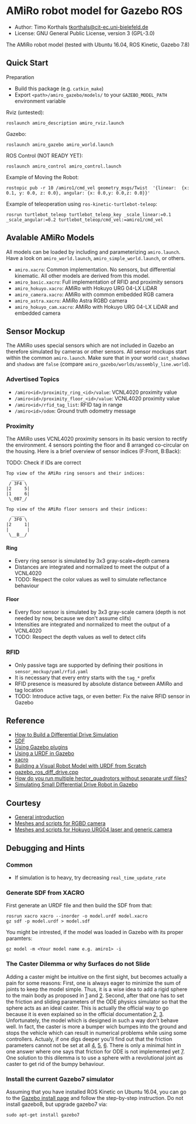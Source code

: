 # AMiRo robot model for Gazebo ROS

* Author: Timo Korthals <tkorthals@cit-ec.uni-bielefeld.de>
* License: GNU General Public License, version 3 (GPL-3.0)

The AMiRo robot model (tested with Ubuntu 16.04, ROS Kinetic, Gazebo 7.8)

## Quick Start

Preparation

* Build this package (e.g. `catkin_make`)
* Export `<path>/amiro_gazebo/models/` to your `GAZEBO_MODEL_PATH` environment variable

Rviz (untested):

    roslaunch amiro_description amiro_rviz.launch

Gazebo:

    roslaunch amiro_gazebo amiro_world.launch

ROS Control (NOT READY YET):

    roslaunch amiro_control amiro_control.launch

Example of Moving the Robot:

    rostopic pub -r 10 /amiro1/cmd_vel geometry_msgs/Twist  '{linear:  {x: 0.1, y: 0.0, z: 0.0}, angular: {x: 0.0,y: 0.0,z: 0.0}}'

Example of teleoperation using `ros-kinetic-turtlebot-teleop`:

    rosrun turtlebot_teleop turtlebot_teleop_key _scale_linear:=0.1 _scale_angular:=0.2 turtlebot_teleop/cmd_vel:=amiro1/cmd_vel


## Avalable AMiRo Models

All models can be loaded by including and parameterizing `amiro.launch`.
Have a look on `amiro_world.launch`, `amiro_simple_world.launch`, or others.

* `amiro.xacro`: Common implementation. No sensors, but differential kinematic. All other models are derived from this model.
* `amiro_basic.xacro`: Full implementation of RFID and proximity sensors
* `amiro_hokuyo.xacro`: AMiRo with Hokuyo URG 04-LX LiDAR
* `amiro_camera.xacro`: AMiRo with common embedded RGB camera
* `amiro_astra.xacro`: AMiRo Astra RGBD camera
* `amiro_hokuyo_cam.xacro`: AMiRo with Hokuyo URG 04-LX LiDAR and embedded camera

## Sensor Mockup

The AMiRo uses special sensors which are not included in Gazebo an therefore simulated by cameras or other sensors.
All sensor mockups start within the common `amiro.launch`.
Make sure that in your world `cast_shadows` and `shadows` are `false` (compare `amiro_gazebo/worlds/assembly_line.world`).

### Advertised Topics

* `/amiro<id>/proximity_ring_<id>/value`: VCNL4020 proximity value
* `/amiro<id>/proximity_floor_<id>/value`: VCNL4020 proximity value
* `/amiro<id>/rfid_tag_list`: RFID tag in range
* `/amiro<id>/odom`: Ground truth odometry message


### Proximity

The AMiRo uses VCNL4020 proximity sensors in its basic version to rectify the environment.
4 sensors pointing the floor and 8 arranged co-circular on the housing.
Here is a brief overview of sensor indices (F:Front, B:Back):

TODO: Check if IDs are correct

    Top view of the AMiRo ring sensors and their indices:
      _____
     / 3F4 \
    |2     5|
    |1     6|
     \_0B7_/
    
    Top view of the AMiRo floor sensors and their indices:
      _____
     / 3F0 \
    |2     1|
    |       |
     \__B__/

#### Ring

* Every ring sensor is simulated by 3x3 gray-scale+depth camera
* Distances are integrated and normalized to meet the output of a VCNL4020
* TODO: Respect the color values as well to simulate reflectance behaviour

#### Floor

* Every floor sensor is simulated by 3x3 gray-scale camera (depth is not needed by now, because we don't assume clifs)
* Intensities are integrated and normalized to meet the output of a VCNL4020
* TODO: Respect the depth values as well to detect clifs

### RFID

* Only passive tags are supported by defining their positions in `sensor_mockup/yaml/rfid.yaml`
* It is necessary that every entry starts with the `tag_*` prefix
* RFID presence is measured by absolute distance between AMiRo and tag location
* TODO: Introduce active tags, or even better: Fix the naive RFID sensor in Gazebo

## Reference

* [How to Build a Differential Drive Simulation](http://www.theconstructsim.com/how-to-build-a-differential-drive-simulation/)
* [SDF](http://sdformat.org/spec?ver=1.6)
* [Using Gazebo plugins](http://gazebosim.org/tutorials?tut=ros_gzplugins)
* [Using a URDF in Gazebo](http://gazebosim.org/tutorials/?tut=ros_urdf)
* [xacro](http://wiki.ros.org/xacro)
* [Building a Visual Robot Model with URDF from Scratch](http://wiki.ros.org/action/fullsearch/urdf/Tutorials/Building%20a%20Visual%20Robot%20Model%20with%20URDF%20from%20Scratch)
* [gazebo_ros_diff_drive.cpp](http://docs.ros.org/kinetic/api/gazebo_plugins/html/gazebo__ros__diff__drive_8cpp_source.html)
* [How do you run multiple hector_quadrotors without separate urdf files?](http://answers.gazebosim.org/question/4190/how-do-you-run-multiple-hector_quadrotors-without-separate-urdf-files/)
* [Simulating Small Differential Drive Robot in Gazebo](http://answers.ros.org/question/47612/simulating-small-differential-drive-robot-in-gazebo/)

## Courtesy

* [General introduction](https://github.com/ros-simulation/gazebo_ros_demos)
* [Meshes and scripts for RGBD camera](https://github.com/turtlebot/turtlebot)
* [Meshes and scripts for Hokuyo URG04 laser and generic camera](https://github.com/ros-simulation/gazebo_ros_pkgs/tree/jade-devel/gazebo_plugins/test/multi_robot_scenario)

## Debugging and Hints

### Common

* If simulation is to heavy, try decreasing `real_time_update_rate`

### Generate SDF from XACRO

First generate an URDF file and then build the SDF from that:

    rosrun xacro xacro --inorder -o model.urdf model.xacro
    gz sdf -p model.urdf > model.sdf

You might be intrested, if the model was loaded in Gazebo with its proper paramters:

    gz model -m <Your model name e.g. amiro1> -i
    
### The Caster Dilemma or why Surfaces do not Slide

Adding a caster might be intuitive on the first sight, but becomes actually a pain for some reasons:
First, one is always eager to minimize the sum of joints to keep the model simple.
Thus, it is a wise idea to add a rigid sphere to the main body as proposed in [1](http://answers.gazebosim.org/question/5371/differential-drive-caster-wheel-problem/) and [2](http://gazebosim.org/tutorials?tut=build_robot).
Second, after that one has to set the friction and sliding parameters of the ODE physics simulator so that the sphere acts as an ideal caster.
This is actually the official way to go because it is even explained so in the official documentation [2](http://gazebosim.org/tutorials?tut=build_robot), [3](http://gazebosim.org/tutorials/?tut=ros_urdf).
Unfortunately, the model which is designed in such a way don't behave well.
In fact, the caster is more a bumper wich bumpes into the ground and stops the vehicle which can result in numerical problems while using some controllers.
Actualy, if one digs deeper you'll find out that the friction parameters cannot not be set at all [4](http://answers.gazebosim.org/question/12611/urdf-to-gazebo-differs-from-urdf-to-sdf-to-gazebo/), [5](http://answers.gazebosim.org/question/7074/urdf-to-sdf-conversion-using-gzsdf/), [6](http://answers.gazebosim.org/question/7082/using-sdf-tags-in-urdf-gazebo-extension-directly/).
There is only a minimal hint in one answer where one says that friction for ODE is not implemented yet [7](http://answers.gazebosim.org/question/7074/urdf-to-sdf-conversion-using-gzsdf/?answer=7079#post-id-7079).
One solution to this dilemma is to use a sphere with a revolutional joint as caster to get rid of the bumpy behaviour.


### Install the current Gazebo7 simulator

Assuming that you have installed ROS Kinetic on Ubuntu 16.04, you can go to the [Gazebo install page](http://gazebosim.org/tutorials?tut=install_ubuntu) and follow the step-by-step instruction. Do not install gazebo8, but upgrade gazebo7 via:

    sudo apt-get install gazebo7